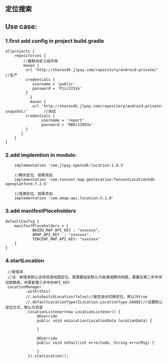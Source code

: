 ## 定位搜索

## Use case:

### 1.first add config in project build.gradle


    allprojects {
        repositories {
            //嘉联自定义组件库
            maven {
             url 'http://sharesdk.jlpay.com/repository/android-private/'       //生产
             credentials {
                username = 'public'
                password = 'P1ic223zk'
             }
               }
               maven {
                url 'http://sharesdk.jlpay.com/repository/android-private-snapshot/'       //测试
             credentials {
                    username = 'report'
                    password = 'R86c12893x'
             }
           }
        }
    }

### 2.add implemtion in module:

        implementation 'com.jlpay.opensdk:location:1.0.3'

        //腾讯定位，按需添加
        implementation 'com.tencent.map.geolocation:TencentLocationSdk-openplatform:7.2.6'

        //高德定位，按需添加
        implementation 'com.amap.api:location:5.1.0'


### 3.add manifestPlaceholders

    defaultConfig {
        manifestPlaceholders = [
                BAIDU_MAP_API_KEY : "xxxxxxx",
                AMAP_API_KEY  : "xxxxxxx",
                TENCENT_MAP_API_KEY: "xxxxxxx"
        ]
    }

### 4.startLocation

     //新版本
     //注：新版本默认支持百度地图定位，若需要指定默认为高德或腾讯地图，需要在第二步中添加依赖库，并更新第三步中的API_KEY
     LocationManager
             .with(this)
             //.autoSwitchLocation(false)//是否自动切换定位，默认为true
             //.defaultLocationType(ILocation.LocationType.GAODE)//设置默认定位方式，默认为百度
             .locationListener(new LocationListener() {
                  @Override
                  public void onLocation(LocationData locationData) {

                  }

                  @Override
                  public void onFail(int errorCode, String errorMsg) {

                  }
              }).starLocation();


